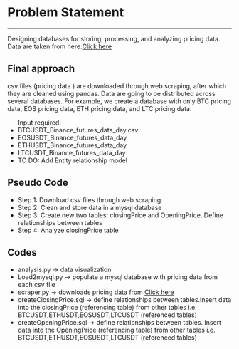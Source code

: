 <!DOCTYPE html>
<html lang="en">
<head>
    <meta charset="UTF-8">
</head>
<body>
    <h1>Problem Statement</h1>
    <hr>
     <p> Designing databases for storing, processing, and analyzing pricing data. Data are taken from here:<a href="https://www.cryptodatadownload.com/data/binance/">Click here</a></p>
    <h2>Final approach</h2>
    csv files (pricing data ) are downloaded through web scraping, after which they are cleaned
    using pandas. Data are going to be distributed across several databases.
         For example, we create a database with only BTC pricing data, EOS pricing data, ETH pricing data, and LTC pricing data.
  <ul>  
      Input required:  </li>
      <li>BTCUSDT_Binance_futures_data_day.csv</li>
      <li>EOSUSDT_Binance_futures_data_day</li>
      <li>ETHUSDT_Binance_futures_data_day</li>
      <li>LTCUSDT_Binance_futures_data_day</li>
      <li>TO DO: Add Entity relationship model </li>

  </ul>
     <h2>Pseudo Code</h2>
   <ul>
     <li>Step 1: Download csv files through web scraping</li>
     <li>Step 2: Clean and store data in a mysql database</li>
     <li>Step 3: Create new two tables: closingPrice and OpeningPrice. 
        Define relationships between tables</li>
     <li>Step 4: Analyze closingPrice table</li>
   </ul>     
     <h2>Codes</h2>
    <ul>
        <li>analysis.py -> data visualization </li>
        <li>Load2mysql.py -> populate a mysql database with pricing data from each csv file</li>
        <li>scraper.py -> downloads pricing data from <a href="https://www.cryptodatadownload.com/data/binance/">Click here</a> </li>
        <li>createClosingPrice.sql -> define relationships between tables.Insert data into the closingPrice (referencing table) from other tables i.e. BTCUSDT,ETHUSDT,EOSUSDT,LTCUSDT (referenced tables)</li>
        <li>createOpeningPrice.sql -> define relationships between tables. Insert data into the OpeningPrice (referencing table) from other tables i.e. BTCUSDT,ETHUSDT,EOSUSDT,LTCUSDT (referenced tables)</li>
    </ul>

</body>


